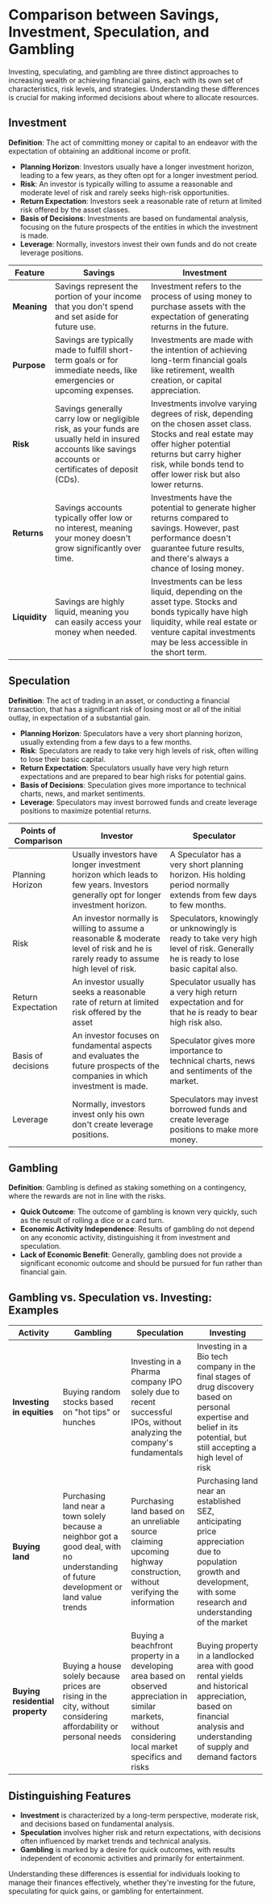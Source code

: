 # Comparison between Savings, Investment, Speculation, and Gambling

Investing, speculating, and gambling are three distinct approaches to increasing wealth or achieving financial gains, each with its own set of characteristics, risk levels, and strategies. Understanding these differences is crucial for making informed decisions about where to allocate resources.

## Investment

**Definition**: The act of committing money or capital to an endeavor with the expectation of obtaining an additional income or profit.

- **Planning Horizon**: Investors usually have a longer investment horizon, leading to a few years, as they often opt for a longer investment period.
- **Risk**: An investor is typically willing to assume a reasonable and moderate level of risk and rarely seeks high-risk opportunities.
- **Return Expectation**: Investors seek a reasonable rate of return at limited risk offered by the asset classes.
- **Basis of Decisions**: Investments are based on fundamental analysis, focusing on the future prospects of the entities in which the investment is made.
- **Leverage**: Normally, investors invest their own funds and do not create leverage positions.

| Feature | Savings | Investment |
|---|---|---|
| **Meaning** | Savings represent the portion of your income that you don't spend and set aside for future use. | Investment refers to the process of using money to purchase assets with the expectation of generating returns in the future. |
| **Purpose** | Savings are typically made to fulfill short-term goals or for immediate needs, like emergencies or upcoming expenses. | Investments are made with the intention of achieving long-term financial goals like retirement, wealth creation, or capital appreciation. |
| **Risk** | Savings generally carry low or negligible risk, as your funds are usually held in insured accounts like savings accounts or certificates of deposit (CDs). | Investments involve varying degrees of risk, depending on the chosen asset class. Stocks and real estate may offer higher potential returns but carry higher risk, while bonds tend to offer lower risk but also lower returns. |
| **Returns** | Savings accounts typically offer low or no interest, meaning your money doesn't grow significantly over time. | Investments have the potential to generate higher returns compared to savings. However, past performance doesn't guarantee future results, and there's always a chance of losing money. |
| **Liquidity** | Savings are highly liquid, meaning you can easily access your money when needed. | Investments can be less liquid, depending on the asset type. Stocks and bonds typically have high liquidity, while real estate or venture capital investments may be less accessible in the short term. |

## Speculation

**Definition**: The act of trading in an asset, or conducting a financial transaction, that has a significant risk of losing most or all of the initial outlay, in expectation of a substantial gain.

- **Planning Horizon**: Speculators have a very short planning horizon, usually extending from a few days to a few months.
- **Risk**: Speculators are ready to take very high levels of risk, often willing to lose their basic capital.
- **Return Expectation**: Speculators usually have very high return expectations and are prepared to bear high risks for potential gains.
- **Basis of Decisions**: Speculation gives more importance to technical charts, news, and market sentiments.
- **Leverage**: Speculators may invest borrowed funds and create leverage positions to maximize potential returns.



| Points of Comparison | Investor | Speculator |
| --- | --- | --- |
| Planning Horizon | Usually investors have longer investment horizon which leads to few years. Investors generally opt for longer investment horizon. | A Speculator has a very short planning horizon. His holding period normally extends from few days to few months. |
| Risk | An investor normally is willing to assume a reasonable & moderate level of risk and he is rarely ready to assume high level of risk. | Speculators, knowingly or unknowingly is ready to take very high level of risk. Generally he is ready to lose basic capital also. |
| Return Expectation | An investor usually seeks a reasonable rate of return at limited risk offered by the asset | Speculator usually has a very high return expectation and for that he is ready to bear high risk also. |
| Basis of decisions | An investor focuses on fundamental aspects and evaluates the future prospects of the companies in which investment is made. | Speculator gives more importance to technical charts, news and sentiments of the market. |
| Leverage | Normally, investors invest only his own don't create leverage positions. | Speculators may invest borrowed funds and create leverage positions to make more money. |




## Gambling

**Definition**: Gambling is defined as staking something on a contingency, where the rewards are not in line with the risks.

- **Quick Outcome**: The outcome of gambling is known very quickly, such as the result of rolling a dice or a card turn.
- **Economic Activity Independence**: Results of gambling do not depend on any economic activity, distinguishing it from investment and speculation.
- **Lack of Economic Benefit**: Generally, gambling does not provide a significant economic outcome and should be pursued for fun rather than financial gain.

## Gambling vs. Speculation vs. Investing: Examples

| Activity | Gambling | Speculation | Investing |
|---|---|---|---|
| **Investing in equities** | Buying random stocks based on "hot tips" or hunches | Investing in a Pharma company IPO solely due to recent successful IPOs, without analyzing the company's fundamentals | Investing in a Bio tech company in the final stages of drug discovery based on personal expertise and belief in its potential, but still accepting a high level of risk | Investing in top pharmaceutical companies based on sector growth and strong fundamentals, with a long-term perspective |
| **Buying land** | Purchasing land near a town solely because a neighbor got a good deal, with no understanding of future development or land value trends | Purchasing land based on an unreliable source claiming upcoming highway construction, without verifying the information | Purchasing land near an established SEZ, anticipating price appreciation due to population growth and development, with some research and understanding of the market |
| **Buying residential property** | Buying a house solely because prices are rising in the city, without considering affordability or personal needs | Buying a beachfront property in a developing area based on observed appreciation in similar markets, without considering local market specifics and risks | Buying property in a landlocked area with good rental yields and historical appreciation, based on financial analysis and understanding of supply and demand factors |



## Distinguishing Features

- **Investment** is characterized by a long-term perspective, moderate risk, and decisions based on fundamental analysis.
- **Speculation** involves higher risk and return expectations, with decisions often influenced by market trends and technical analysis.
- **Gambling** is marked by a desire for quick outcomes, with results independent of economic activities and primarily for entertainment.

Understanding these differences is essential for individuals looking to manage their finances effectively, whether they're investing for the future, speculating for quick gains, or gambling for entertainment.
